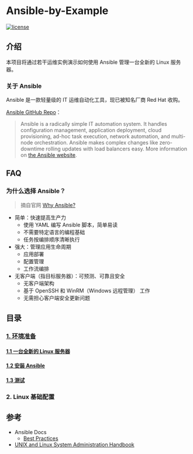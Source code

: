 # Ansible-by-Example

[![license][license]][license_link]

[license]: https://img.shields.io/github/license/itechub/Ansible-by-Example.svg
[license_link]: https://github.com/itechub/Ansible-by-Example/blob/master/LICENSE

## 介绍

本项目将通过若干运维实例演示如何使用 Ansible 管理一台全新的 Linux 服务器。

### 关于 Ansible

Ansible 是一款轻量级的 IT 运维自动化工具，现已被知名厂商 Red Hat 收购。

[ansible_site]: https://ansible.com/
[ansible_repo]: https://github.com/ansible/ansible

[Ansible GitHub Repo][ansible_repo]：

> Ansible is a radically simple IT automation system. It handles configuration management, application deployment, cloud provisioning, ad-hoc task execution, network automation, and multi-node orchestration. Ansible makes complex changes like zero-downtime rolling updates with load balancers easy. More information on [the Ansible website][ansible_site].

## FAQ

### 为什么选择 Ansible？

[it_auto]: https://www.ansible.com/overview/it-automation

> 摘自官网 [Why Ansible?][it_auto]

- 简单：快速提高生产力
  - 使用 YAML 编写 Ansible 脚本，简单易读
  - 不需要特定语言的编程基础
  - 任务按编排顺序清晰执行
- 强大：管理应用生命周期
  - 应用部署
  - 配置管理
  - 工作流编排
- 无客户端（指目标服务器）：可预测、可靠且安全
  - 无客户端架构
  - 基于 OpenSSH 和 WinRM（Windows 远程管理） 工作
  - 无需担心客户端安全更新问题

## 目录

### [1. 环境准备](docs/01_prepare.md)

#### [1.1 一台全新的 Linux 服务器](docs/01_prepare.md#11-一台全新的-linux-服务器)

#### [1.2 安装 Ansible](docs/01_prepare.md#12-安装-ansible)

#### [1.3 测试](docs/01_prepare.md#12-测试)

### 2. Linux 基础配置

## 参考

[best_prac]: https://docs.ansible.com/ansible/latest/user_guide/playbooks_best_practices.html
[ulsa_hb]: https://www.goodreads.com/book/show/8772005-unix-and-linux-system-administration-handbook

- Ansible Docs
  - [Best Practices][best_prac]
- [UNIX and Linux System Administration Handbook][ulsa_hb]
